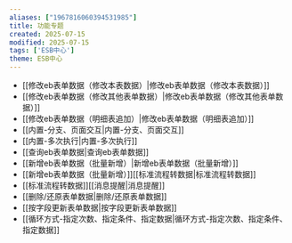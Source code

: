 ```yaml
---
aliases: ["1967816060394531985"]
title: 功能专题
created: 2025-07-15
modified: 2025-07-15
tags: ['ESB中心']
theme: ESB中心
---
```


- [[修改eb表单数据（修改本表数据）|修改eb表单数据（修改本表数据）]]
- [[修改eb表单数据（修改其他表单数据）|修改eb表单数据（修改其他表单数据）]]
- [[修改eb表单数据（明细表追加）|修改eb表单数据（明细表追加）]]
- [[内置-分支、页面交互|内置-分支、页面交互]]
- [[内置-多次执行|内置-多次执行]]
- [[查询eb表单数据|查询eb表单数据]]
- [[新增eb表单数据（批量新增）|新增eb表单数据（批量新增）]]
- [[新增eb表单数据（批量新增）]][[标准流程转数据|标准流程转数据]]
- [[标准流程转数据]][[消息提醒|消息提醒]]
- [[删除/还原表单数据|删除/还原表单数据]]
- [[按字段更新表单数据|按字段更新表单数据]]
- [[循环方式-指定次数、指定条件、指定数据|循环方式-指定次数、指定条件、指定数据]]